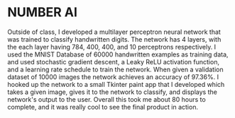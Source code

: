# NUMBER AI

Outside of class, I developed a multilayer perceptron neural network that was trained to classify handwritten digits. The network has 4 layers, with the each layer having 784, 400, 400, and 10 perceptrons respectively. I used the MNIST Database of 60000 handwritten examples as training data, and used stochastic gradient descent, a Leaky ReLU activation function, and a learning rate schedule to train the network. When given a validation dataset of 10000 images the network achieves an accuracy of 97.36%. I hooked up the network to a small Tkinter paint app that I developed which takes a given image, gives it to the network to classify, and displays the network's output to the user. Overall this took me about 80 hours to complete, and it was really cool to see the final product in action. 

